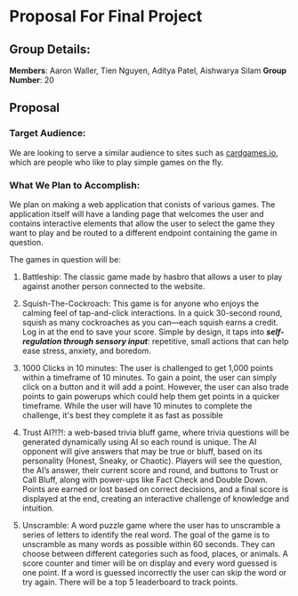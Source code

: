 # Proposal For Final Project

## Group Details:

 **Members**: Aaron Waller, Tien Nguyen, Aditya Patel, Aishwarya Silam
 **Group Number**: 20

## Proposal

### Target Audience:

We are looking to serve a similar audience to sites such as [cardgames.io](https://cardgames.io/), which are people who like to play simple games on the fly.

### What We Plan to Accomplish:

We plan on making a web application that conists of various games.  The application itself will have a landing page that welcomes the user and contains interactive elements that allow the user to select the game they want to play and be routed to a different endpoint containing the game in question. 

The games in question will be:

1. Battleship: The classic game made by hasbro that allows a user to play against another person connected to the website.

2. Squish-The-Cockroach: This game is for anyone who enjoys the calming feel of tap-and-click interactions. In a quick 30-second round, squish as many cockroaches as you can—each squish earns a credit. Log in at the end to save your score. Simple by design, it taps into ***self-regulation through sensory input***: repetitive, small actions that can help ease stress, anxiety, and boredom.


3. 1000 Clicks in 10 minutes: The user is challenged to get 1,000 points within a timeframe of 10 minutes. To gain a point, the user can simply click on a button and it will add a point. However, the user can also trade points to gain powerups which could help them get points in a quicker timeframe. While the user will have 10 minutes to complete the challenge, it's best they complete it as fast as possible 

4.  Trust AI?!?!: a web-based trivia bluff game, where trivia questions will be generated dynamically using AI so each round is unique. The AI opponent will give answers that may be true or bluff, based on its personality (Honest, Sneaky, or Chaotic). Players will see the question, the AI’s answer, their current score and round, and buttons to Trust or Call Bluff, along with power-ups like Fact Check and Double Down. Points are earned or lost based on correct decisions, and a final score is displayed at the end, creating an interactive challenge of knowledge and intuition.

5. Unscramble: A word puzzle game where the user has to unscramble a series of letters to identify the real word. The goal of the game is to unscramble as many words as possible within 60 seconds. They can choose between different categories such as food, places, or animals. A score counter and timer will be on display and every word guessed is one point. If a word is guessed incorrectly the user can skip the word or try again. There will be a top 5 leaderboard to track points.